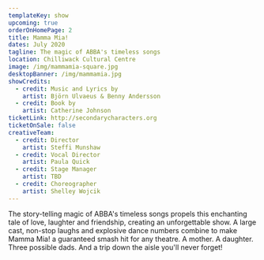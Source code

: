 ```yaml
---
templateKey: show
upcoming: true
orderOnHomePage: 2
title: Mamma Mia!
dates: July 2020
tagline: The magic of ABBA's timeless songs
location: Chilliwack Cultural Centre
image: /img/mammamia-square.jpg
desktopBanner: /img/mammamia.jpg
showCredits:
  - credit: Music and Lyrics by
    artist: Björn Ulvaeus & Benny Andersson
  - credit: Book by
    artist: Catherine Johnson
ticketLink: http://secondarycharacters.org
ticketOnSale: false
creativeTeam:
  - credit: Director
    artist: Steffi Munshaw
  - credit: Vocal Director
    artist: Paula Quick
  - credit: Stage Manager
    artist: TBD
  - credit: Choreographer
    artist: Shelley Wojcik
---
```


The story-telling magic of ABBA's timeless songs propels this enchanting tale of love, laughter and friendship, creating an unforgettable show. A large cast, non-stop laughs and explosive dance numbers combine to make Mamma Mia! a guaranteed smash hit for any theatre. A mother. A daughter. Three possible dads. And a trip down the aisle you'll never forget!
